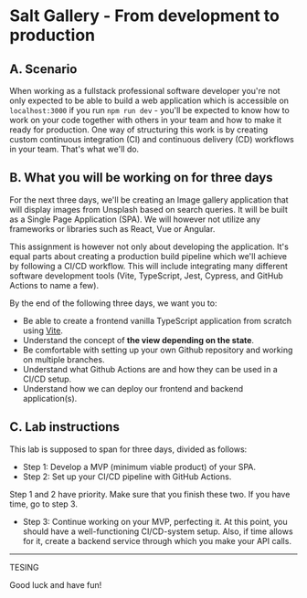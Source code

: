 # Salt Gallery - From development to production

## A. Scenario

When working as a fullstack professional software developer you're not only expected to be able to build a web application which is accessible on `localhost:3000` if you run `npm run dev` - you'll be expected to know how to work on your code together with others in your team and how to make it ready for production. One way of structuring this work is by creating custom continuous integration (CI) and continuous delivery (CD) workflows in your team. That's what we'll do.

## B. What you will be working on for three days

For the next three days, we'll be creating an Image gallery application that will display images from Unsplash based on search queries. It will be built as a Single Page Application (SPA). We will however not utilize any frameworks or libraries such as React, Vue or Angular.

This assignment is however not only about developing the application. It's equal parts about creating a production build pipeline which we'll achieve by following a CI/CD workflow. This will include integrating many different software development tools (Vite, TypeScript, Jest, Cypress, and GitHub Actions to name a few).

By the end of the following three days, we want you to:

- Be able to create a frontend vanilla TypeScript application from scratch using [Vite](https://vitejs.dev/).
- Understand the concept of **the view depending on the state**.
- Be comfortable with setting up your own Github repository and working on multiple branches.
- Understand what Github Actions are and how they can be used in a CI/CD setup.
- Understand how we can deploy our frontend and backend application(s).

## C. Lab instructions

This lab is supposed to span for three days, divided as follows:

- Step 1: Develop a MVP (minimum viable product) of your SPA.
- Step 2: Set up your CI/CD pipeline with GitHub Actions.

Step 1 and 2 have priority. Make sure that you finish these two. If you have time, go to step 3.

- Step 3: Continue working on your MVP, perfecting it. At this point, you should have a well-functioning CI/CD-system setup. Also, if time allows for it, create a backend service through which you make your API calls.

---

TESING

Good luck and have fun!
